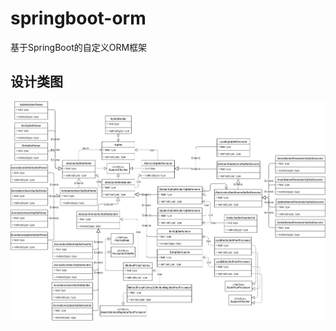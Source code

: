 # springboot-orm
基于SpringBoot的自定义ORM框架
## 设计类图
![Pandao editor.md](https://github.com/waltertan1988/springboot-orm/blob/master/doc/SqlSet.jpg?raw=true "SqlSet.jpg")
